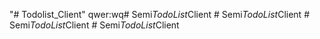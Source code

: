 "# Todolist_Client" 
qwer:wq#   S e m i _ T o d o L i s t _ C l i e n t  
 #   S e m i _ T o d o L i s t _ C l i e n t  
 #   S e m i _ T o d o L i s t _ C l i e n t  
 #   S e m i _ T o d o L i s t _ C l i e n t  
 